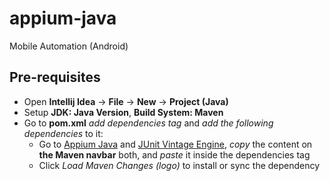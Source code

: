 # appium-java
Mobile Automation (Android)

## Pre-requisites
- Open **Intellij Idea** &rarr; **File** &rarr; **New** &rarr; **Project (Java)**
- Setup **JDK: Java Version**, **Build System: Maven**
- Go to **pom.xml** *add dependencies tag* and *add the following dependencies* to it:
    - Go to [Appium Java](https://mvnrepository.com/artifact/io.appium/java-client) and [JUnit Vintage Engine](https://mvnrepository.com/artifact/org.junit.vintage/junit-vintage-engine), *copy* the content on **the Maven navbar** both, and *paste* it inside the dependencies tag
    - Click *Load Maven Changes (logo)* to install or sync the dependency